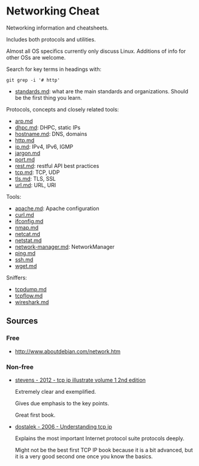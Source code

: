 # Networking Cheat

Networking information and cheatsheets.

Includes both protocols and utilities.

Almost all OS specifics currently only discuss Linux. Additions of info for other OSs are welcome.

Search for key terms in headings with:

    git grep -i '# http'

- [standards.md](standards.md): what are the main standards and organizations. Should be the first thing you learn.

Protocols, concepts and closely related tools:

- [arp.md](arp.md)
- [dhpc.md](dhpc.md):         DHPC, static IPs
- [hostname.md](hostname.md): DNS, domains
- [http.md](http.md)
- [ip.md](ip.md):             IPv4, IPv6, IGMP
- [jargon.md](jargon.md)
- [port.md](port.md)
- [rest.md](rest.md):         restful API best practices
- [tcp.md](tcp.md):           TCP, UDP
- [tls.md](tls.md):           TLS, SSL
- [url.md](url.md):           URL, URI

Tools:

- [apache.md](apache.md):                Apache configuration
- [curl.md](curl.md)
- [ifconfig.md](ifconfig.md)
- [nmap.md](nmap.md)
- [netcat.md](netcat.md)
- [netstat.md](netstat.md)
- [network-manager.md](work-manager.md): NetworkManager
- [ping.md](ping.md)
- [ssh.md](ssh.md)
- [wget.md](wget.md)

Sniffers:

- [tcpdump.md](tcpdump.md)
- [tcpflow.md](tcpflow.md)
- [wireshark.md](wireshark.md)

## Sources

### Free

- <http://www.aboutdebian.com/network.htm>

### Non-free

-   [stevens - 2012 - tcp ip illustrate volume 1 2nd edition][ste12]

    Extremely clear and exemplified.

    Gives due emphasis to the key points.

    Great first book.

-   [dostalek - 2006 - Understanding tcp ip][dos06]

    Explains the most important Internet protocol suite protocols deeply.

    Might not be the best first TCP IP book because it is a bit advanced, but it is a very good second one once you know the basics.

[dos06]: http://www.amazon.com/Understanding-TCP-IP-ebook/dp/B007TUYE0G/
[ste12]: http://www.amazon.com/TCP-Illustrated-Volume-Addison-Wesley-Professional/dp/0321336313
